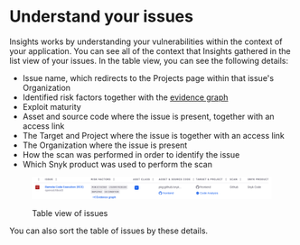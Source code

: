# Understand your issues

Insights works by understanding your vulnerabilities within the context of your application. You can see all of the context that Insights gathered in the list view of your issues. In the table view, you can see the following details:

* Issue name, which redirects to the Projects page within that issue's Organization
* Identified risk factors together with the [evidence graph](evidence-graph.md)
* Exploit maturity
* Asset and source code where the issue is present, together with an access link
* The Target and Project where the issue is together with an access link
* The Organization where the issue is present
* How the scan was performed in order to identify the issue
* Which Snyk product was used to perform the scan

<figure><img src="../../../../.gitbook/assets/loaded-package2.png" alt="Table view of issues"><figcaption><p>Table view of issues</p></figcaption></figure>

You can also sort the table of issues by these details.

